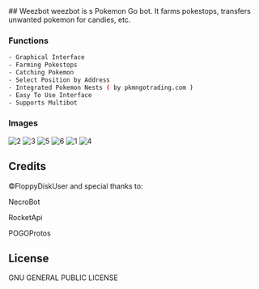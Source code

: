 <snippet>
  <content>
## Weezbot
weezbot is s Pokemon Go bot. It farms pokestops, transfers unwanted pokemon for candies, etc.

### Functions
```sh
- Graphical Interface
- Farming Pokestops
- Catching Pokemon
- Select Position by Address
- Integrated Pokemon Nests ( by pkmngotrading.com )
- Easy To Use Interface
- Supports Multibot
```

### Images

![2](https://cloud.githubusercontent.com/assets/21108606/18418989/8e0c49e2-7851-11e6-96ed-6f323aa54182.png)
![3](https://cloud.githubusercontent.com/assets/21108606/18418990/8e331ec8-7851-11e6-8864-7216794c1167.png)
![5](https://cloud.githubusercontent.com/assets/21108606/18418991/8e3efe0a-7851-11e6-93ec-f2cd5904b330.png)
![6](https://cloud.githubusercontent.com/assets/21108606/18418993/8e41066e-7851-11e6-9b2d-1e9b0385b6cb.png)
![1](https://cloud.githubusercontent.com/assets/21108606/18418992/8e3f9838-7851-11e6-9f28-e1f8ce5f8abd.png)
![4](https://cloud.githubusercontent.com/assets/21108606/18418109/7a266338-7840-11e6-8431-c92c54c3a7a8.png)

## Credits
©FloppyDiskUser
and special thanks to:

NecroBot

RocketApi

POGOProtos


## License
GNU GENERAL PUBLIC LICENSE
</content>

</snippet>
